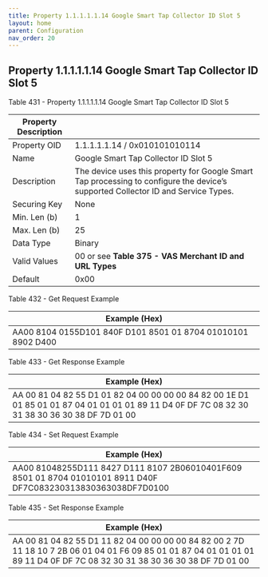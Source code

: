 ```yaml
---
title: Property 1.1.1.1.1.14 Google Smart Tap Collector ID Slot 5
layout: home
parent: Configuration
nav_order: 20
---
```


## Property 1.1.1.1.1.14 Google Smart Tap Collector ID Slot 5

Table 431 - Property 1.1.1.1.1.14 Google Smart Tap Collector ID Slot 5

| Property Description |  |
|----|----|
| Property OID | 1.1.1.1.1.14 / 0x010101010114 |
| Name | Google Smart Tap Collector ID Slot 5 |
| Description | The device uses this property for Google Smart Tap processing to configure the device’s supported Collector ID and Service Types. |
| Securing Key | None |
| Min. Len (b) | 1 |
| Max. Len (b) | 25 |
| Data Type | Binary |
| Valid Values | 00 or see **Table 375 - VAS Merchant ID and URL Types** |
| Default | 0x00 |

Table 432 - Get Request Example

| Example (Hex)                                                |
|--------------------------------------------------------------|
| AA00 8104 0155D101 840F D101 8501 01 8704 01010101 8902 D400 |

Table 433 - Get Response Example

| Example (Hex) |
|----|
| AA 00 81 04 82 55 D1 01 82 04 00 00 00 00 84 82 00 1E D1 01 85 01 01 87 04 01 01 01 01 89 11 D4 0F DF 7C 08 32 30 31 38 30 36 30 38 DF 7D 01 00 |

Table 434 - Set Request Example

| Example (Hex) |
|----|
| AA00 81048255D111 8427 D111 8107 2B06010401F609 8501 01 8704 01010101 8911 D40F DF7C083230313830363038DF7D0100 |

Table 435 - Set Response Example

| Example (Hex) |
|----|
| AA 00 81 04 82 55 D1 11 82 04 00 00 00 00 84 82 00 2 7D 11 18 10 7 2B 06 01 04 01 F6 09 85 01 01 87 04 01 01 01 01 89 11 D4 0F DF 7C 08 32 30 31 38 30 36 30 38 DF 7D 01 00 |

##